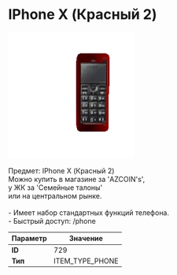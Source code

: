 # IPhone X (Красный 2)

![Item Image](../img/729.webp?raw=true)

Предмет: IPhone X (Красный 2)<br>Можно купить в магазине за 'AZCOIN's',<br>у ЖК за  'Семейные талоны'<br>или на центральном рынке.<br><br>- Имеет набор стандартных функций телефона.<br>- Быстрый доступ: /phone


| Параметр | Значение |
|----------|----------|
| **ID** | 729 |
| **Тип** | ITEM_TYPE_PHONE |

